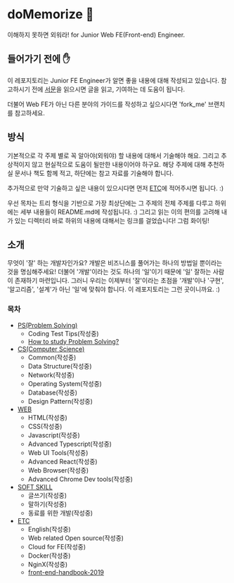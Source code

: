# doMemorize 🧠
이해하지 못하면 외워라! for Junior Web FE(Front-end) Engineer.

## 들어가기 전에 ✋

이 레포지토리는 Junior FE Engineer가 알면 좋을 내용에 대해 작성되고 있습니다. 참고하시기 전에 [서문](INTRODUCTION.md)을 읽으시면 글을 읽고, 기여하는 데 도움이 됩니다.

더불어 Web FE가 아닌 다른 분야의 가이드를 작성하고 싶으시다면 'fork_me' 브랜치를 참고하세요.

## 방식

기본적으로 각 주제 별로 꼭 알아야(외워야) 할 내용에 대해서 기술해야 해요. 그리고 추상적이지 않고 현실적으로 도움이 될만한 내용이어야 하구요. 해당 주제에 대해 추천하실 문서나 책도 함께 적고, 하단에는 참고 자료를 기술해야 합니다.

추가적으로 만약 기술하고 싶은 내용이 있으시다면 먼저 [ETC](/ETC)에 적어주시면 됩니다. :)

우선 목차는 트리 형식을 기반으로 가장 최상단에는 그 주제의 전체 주제를 다루고 하위에는 세부 내용들이 README.md에 작성됩니다. :) 그리고 읽는 이의 편의를 고려해 내가 있는 디렉터리 바로 하위의 내용에 대해서는 링크를 걸었습니다! 그럼 화이팅! 

## 소개

무엇이 '잘' 하는 개발자인가요? 개발은 비즈니스를 풀어가는 하나의 방법일 뿐이라는 것을 명심해주세요! 더불어 '개발'이라는 것도 하나의 '일'이기 때문에 '일' 잘하는 사람이 존재하기 마련입니다. 그러니 우리는 이제부터 '잘'이라는 초점을 '개발'이나 '구현', '알고리즘', '설계'가 아닌 '일'에 맞춰야 합니다. 이 레포지토리는 그런 곳이니까요. :)

### 목차

* [PS(Problem Solving)](PS/)
  * Coding Test Tips(작성중)
  * [How to study Problem Solving?](https://subinium.github.io/how-to-study-problem-solving/?fbclid=IwAR21WCilS9SjMn0gSnOVDXacamezu2LT-pa2FWBa7IB3FByuMRCjoyQD_Io)
* [CS(Computer Science)](CS/)
  * Common(작성중)
  * Data Structure(작성중)
  * Network(작성중)
  * Operating System(작성중)
  * Database(작성중)
  * Design Pattern(작성중)
* [WEB](WEB/)
  * HTML(작성중)
  * CSS(작성중)
  * Javascript(작성중)
  * Advanced Typescript(작성중)
  * Web UI Tools(작성중)
  * Advanced React(작성중)
  * Web Browser(작성중)
  * Advanced Chrome Dev tools(작성중)
* [SOFT SKILL](SOFTSKILL/)
  * 글쓰기(작성중)
  * 말하기(작성중)
  * 동료를 위한 개발(작성중)
* [ETC](ETC/)
  * English(작성중)
  * Web related Open source(작성중)
  * Cloud for FE(작성중)
  * Docker(작성중)
  * NginX(작성중)
  * [front-end-handbook-2019](https://frontendmasters.com/books/front-end-handbook/2019/)

